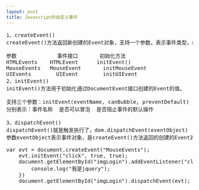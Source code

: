 ```yaml
---
layout: post
title: Javascript的自定义事件
---
```

<pre>
1、createEvent()
createEvent()方法返回新创建的Event对象，支持一个参数，表示事件类型，如下：

参数	           事件接口	      初始化方法
HTMLEvents	  HTMLEvent	     initEvent()
MouseEvents	  MouseEvent	   initMouseEvent
UIEvents	    UIEvent	       initUIEvent
2、initEvent()
initEvent()方法用于初始化通过DocumentEvent接口创建的Event的值。

支持三个参数：initEvent(eventName, canBubble, preventDefault)
分别表示：事件名称  是否可以冒泡  是否阻止事件的默认操作
  
3、dispatchEvent()
dispatchEvent()就是触发执行了，dom.dispatchEvent(eventObject)
参数eventObject表示事件对象，是createEvent()方法返回的创建的Event对象。
  
var evt = document.createEvent("MouseEvents");
    evt.initEvent("click", true, true);
    document.getElementById("imgLogin").addEventListener("click",function(){
        console.log("我是jquery");
    })
    document.getElementById("imgLogin").dispatchEvent(evt);
</pre>
